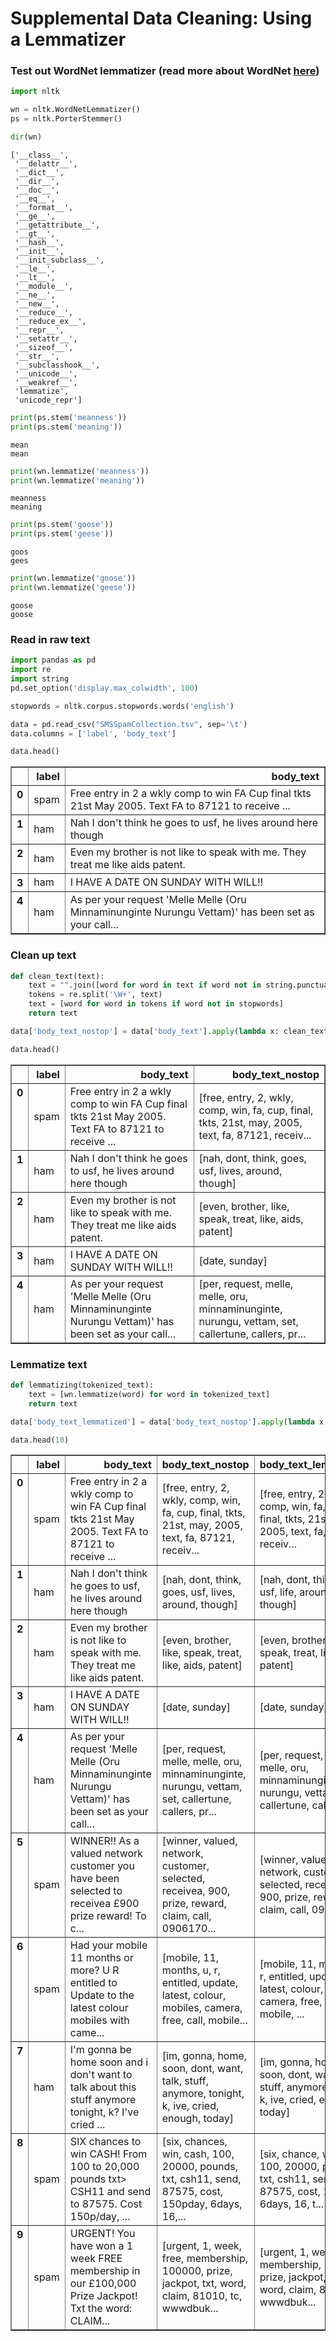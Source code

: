 # Supplemental Data Cleaning: Using a Lemmatizer

### Test out WordNet lemmatizer (read more about WordNet [here](https://wordnet.princeton.edu/))


```python
import nltk

wn = nltk.WordNetLemmatizer()
ps = nltk.PorterStemmer()
```


```python
dir(wn)
```




    ['__class__',
     '__delattr__',
     '__dict__',
     '__dir__',
     '__doc__',
     '__eq__',
     '__format__',
     '__ge__',
     '__getattribute__',
     '__gt__',
     '__hash__',
     '__init__',
     '__init_subclass__',
     '__le__',
     '__lt__',
     '__module__',
     '__ne__',
     '__new__',
     '__reduce__',
     '__reduce_ex__',
     '__repr__',
     '__setattr__',
     '__sizeof__',
     '__str__',
     '__subclasshook__',
     '__unicode__',
     '__weakref__',
     'lemmatize',
     'unicode_repr']




```python
print(ps.stem('meanness'))
print(ps.stem('meaning'))
```

    mean
    mean
    


```python
print(wn.lemmatize('meanness'))
print(wn.lemmatize('meaning'))
```

    meanness
    meaning
    


```python
print(ps.stem('goose'))
print(ps.stem('geese'))
```

    goos
    gees
    


```python
print(wn.lemmatize('goose'))
print(wn.lemmatize('geese'))
```

    goose
    goose
    

### Read in raw text


```python
import pandas as pd
import re
import string
pd.set_option('display.max_colwidth', 100)

stopwords = nltk.corpus.stopwords.words('english')

data = pd.read_csv("SMSSpamCollection.tsv", sep='\t')
data.columns = ['label', 'body_text']

data.head()
```




<div>
<style>
    .dataframe thead tr:only-child th {
        text-align: right;
    }

    .dataframe thead th {
        text-align: left;
    }

    .dataframe tbody tr th {
        vertical-align: top;
    }
</style>
<table border="1" class="dataframe">
  <thead>
    <tr style="text-align: right;">
      <th></th>
      <th>label</th>
      <th>body_text</th>
    </tr>
  </thead>
  <tbody>
    <tr>
      <th>0</th>
      <td>spam</td>
      <td>Free entry in 2 a wkly comp to win FA Cup final tkts 21st May 2005. Text FA to 87121 to receive ...</td>
    </tr>
    <tr>
      <th>1</th>
      <td>ham</td>
      <td>Nah I don't think he goes to usf, he lives around here though</td>
    </tr>
    <tr>
      <th>2</th>
      <td>ham</td>
      <td>Even my brother is not like to speak with me. They treat me like aids patent.</td>
    </tr>
    <tr>
      <th>3</th>
      <td>ham</td>
      <td>I HAVE A DATE ON SUNDAY WITH WILL!!</td>
    </tr>
    <tr>
      <th>4</th>
      <td>ham</td>
      <td>As per your request 'Melle Melle (Oru Minnaminunginte Nurungu Vettam)' has been set as your call...</td>
    </tr>
  </tbody>
</table>
</div>



### Clean up text


```python
def clean_text(text):
    text = "".join([word for word in text if word not in string.punctuation])
    tokens = re.split('\W+', text)
    text = [word for word in tokens if word not in stopwords]
    return text

data['body_text_nostop'] = data['body_text'].apply(lambda x: clean_text(x.lower()))

data.head()
```




<div>
<style>
    .dataframe thead tr:only-child th {
        text-align: right;
    }

    .dataframe thead th {
        text-align: left;
    }

    .dataframe tbody tr th {
        vertical-align: top;
    }
</style>
<table border="1" class="dataframe">
  <thead>
    <tr style="text-align: right;">
      <th></th>
      <th>label</th>
      <th>body_text</th>
      <th>body_text_nostop</th>
    </tr>
  </thead>
  <tbody>
    <tr>
      <th>0</th>
      <td>spam</td>
      <td>Free entry in 2 a wkly comp to win FA Cup final tkts 21st May 2005. Text FA to 87121 to receive ...</td>
      <td>[free, entry, 2, wkly, comp, win, fa, cup, final, tkts, 21st, may, 2005, text, fa, 87121, receiv...</td>
    </tr>
    <tr>
      <th>1</th>
      <td>ham</td>
      <td>Nah I don't think he goes to usf, he lives around here though</td>
      <td>[nah, dont, think, goes, usf, lives, around, though]</td>
    </tr>
    <tr>
      <th>2</th>
      <td>ham</td>
      <td>Even my brother is not like to speak with me. They treat me like aids patent.</td>
      <td>[even, brother, like, speak, treat, like, aids, patent]</td>
    </tr>
    <tr>
      <th>3</th>
      <td>ham</td>
      <td>I HAVE A DATE ON SUNDAY WITH WILL!!</td>
      <td>[date, sunday]</td>
    </tr>
    <tr>
      <th>4</th>
      <td>ham</td>
      <td>As per your request 'Melle Melle (Oru Minnaminunginte Nurungu Vettam)' has been set as your call...</td>
      <td>[per, request, melle, melle, oru, minnaminunginte, nurungu, vettam, set, callertune, callers, pr...</td>
    </tr>
  </tbody>
</table>
</div>



### Lemmatize text


```python
def lemmatizing(tokenized_text):
    text = [wn.lemmatize(word) for word in tokenized_text]
    return text

data['body_text_lemmatized'] = data['body_text_nostop'].apply(lambda x: lemmatizing(x))

data.head(10)
```




<div>
<style>
    .dataframe thead tr:only-child th {
        text-align: right;
    }

    .dataframe thead th {
        text-align: left;
    }

    .dataframe tbody tr th {
        vertical-align: top;
    }
</style>
<table border="1" class="dataframe">
  <thead>
    <tr style="text-align: right;">
      <th></th>
      <th>label</th>
      <th>body_text</th>
      <th>body_text_nostop</th>
      <th>body_text_lemmatized</th>
    </tr>
  </thead>
  <tbody>
    <tr>
      <th>0</th>
      <td>spam</td>
      <td>Free entry in 2 a wkly comp to win FA Cup final tkts 21st May 2005. Text FA to 87121 to receive ...</td>
      <td>[free, entry, 2, wkly, comp, win, fa, cup, final, tkts, 21st, may, 2005, text, fa, 87121, receiv...</td>
      <td>[free, entry, 2, wkly, comp, win, fa, cup, final, tkts, 21st, may, 2005, text, fa, 87121, receiv...</td>
    </tr>
    <tr>
      <th>1</th>
      <td>ham</td>
      <td>Nah I don't think he goes to usf, he lives around here though</td>
      <td>[nah, dont, think, goes, usf, lives, around, though]</td>
      <td>[nah, dont, think, go, usf, life, around, though]</td>
    </tr>
    <tr>
      <th>2</th>
      <td>ham</td>
      <td>Even my brother is not like to speak with me. They treat me like aids patent.</td>
      <td>[even, brother, like, speak, treat, like, aids, patent]</td>
      <td>[even, brother, like, speak, treat, like, aid, patent]</td>
    </tr>
    <tr>
      <th>3</th>
      <td>ham</td>
      <td>I HAVE A DATE ON SUNDAY WITH WILL!!</td>
      <td>[date, sunday]</td>
      <td>[date, sunday]</td>
    </tr>
    <tr>
      <th>4</th>
      <td>ham</td>
      <td>As per your request 'Melle Melle (Oru Minnaminunginte Nurungu Vettam)' has been set as your call...</td>
      <td>[per, request, melle, melle, oru, minnaminunginte, nurungu, vettam, set, callertune, callers, pr...</td>
      <td>[per, request, melle, melle, oru, minnaminunginte, nurungu, vettam, set, callertune, caller, pre...</td>
    </tr>
    <tr>
      <th>5</th>
      <td>spam</td>
      <td>WINNER!! As a valued network customer you have been selected to receivea £900 prize reward! To c...</td>
      <td>[winner, valued, network, customer, selected, receivea, 900, prize, reward, claim, call, 0906170...</td>
      <td>[winner, valued, network, customer, selected, receivea, 900, prize, reward, claim, call, 0906170...</td>
    </tr>
    <tr>
      <th>6</th>
      <td>spam</td>
      <td>Had your mobile 11 months or more? U R entitled to Update to the latest colour mobiles with came...</td>
      <td>[mobile, 11, months, u, r, entitled, update, latest, colour, mobiles, camera, free, call, mobile...</td>
      <td>[mobile, 11, month, u, r, entitled, update, latest, colour, mobile, camera, free, call, mobile, ...</td>
    </tr>
    <tr>
      <th>7</th>
      <td>ham</td>
      <td>I'm gonna be home soon and i don't want to talk about this stuff anymore tonight, k? I've cried ...</td>
      <td>[im, gonna, home, soon, dont, want, talk, stuff, anymore, tonight, k, ive, cried, enough, today]</td>
      <td>[im, gonna, home, soon, dont, want, talk, stuff, anymore, tonight, k, ive, cried, enough, today]</td>
    </tr>
    <tr>
      <th>8</th>
      <td>spam</td>
      <td>SIX chances to win CASH! From 100 to 20,000 pounds txt&gt; CSH11 and send to 87575. Cost 150p/day, ...</td>
      <td>[six, chances, win, cash, 100, 20000, pounds, txt, csh11, send, 87575, cost, 150pday, 6days, 16,...</td>
      <td>[six, chance, win, cash, 100, 20000, pound, txt, csh11, send, 87575, cost, 150pday, 6days, 16, t...</td>
    </tr>
    <tr>
      <th>9</th>
      <td>spam</td>
      <td>URGENT! You have won a 1 week FREE membership in our £100,000 Prize Jackpot! Txt the word: CLAIM...</td>
      <td>[urgent, 1, week, free, membership, 100000, prize, jackpot, txt, word, claim, 81010, tc, wwwdbuk...</td>
      <td>[urgent, 1, week, free, membership, 100000, prize, jackpot, txt, word, claim, 81010, tc, wwwdbuk...</td>
    </tr>
  </tbody>
</table>
</div>




```python

```

